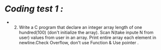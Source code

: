 # *Coding test 1 :*
* 2. Write a C program that declare an integer array length of one hundred(100)
     (don't initialize the array). Scan N(take inpute N from user) values from 
     user in an array. Print entire array each element in newline.Check Overflow,
     don't use Function & Use pointer .
